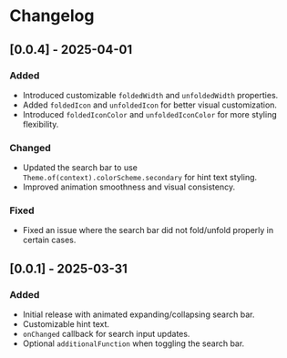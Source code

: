 # Changelog  

## [0.0.4] - 2025-04-01  
### Added  
- Introduced customizable `foldedWidth` and `unfoldedWidth` properties.  
- Added `foldedIcon` and `unfoldedIcon` for better visual customization.  
- Introduced `foldedIconColor` and `unfoldedIconColor` for more styling flexibility.  

### Changed  
- Updated the search bar to use `Theme.of(context).colorScheme.secondary` for hint text styling.  
- Improved animation smoothness and visual consistency.  

### Fixed  
- Fixed an issue where the search bar did not fold/unfold properly in certain cases.  

## [0.0.1] - 2025-03-31  
### Added  
- Initial release with animated expanding/collapsing search bar.  
- Customizable hint text.  
- `onChanged` callback for search input updates.  
- Optional `additionalFunction` when toggling the search bar.  
